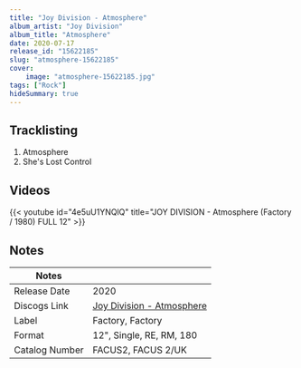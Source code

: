 ```yaml
---
title: "Joy Division - Atmosphere"
album_artist: "Joy Division"
album_title: "Atmosphere"
date: 2020-07-17
release_id: "15622185"
slug: "atmosphere-15622185"
cover:
    image: "atmosphere-15622185.jpg"
tags: ["Rock"]
hideSummary: true
---
```


## Tracklisting
1. Atmosphere
2. She's Lost Control

## Videos
{{< youtube id="4e5uU1YNQlQ" title="JOY DIVISION - Atmosphere (Factory / 1980) FULL 12" >}}

## Notes

| Notes          |             |
| ---------------| ----------- |
| Release Date   | 2020 |
| Discogs Link   | [Joy Division - Atmosphere](https://www.discogs.com/release/15622185) |
| Label          | Factory, Factory |
| Format         | 12\", Single, RE, RM, 180 |
| Catalog Number | FACUS2, FACUS 2/UK |

